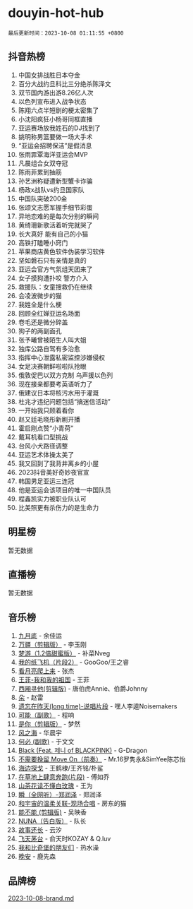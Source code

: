# douyin-hot-hub

`最后更新时间：2023-10-08 01:11:55 +0800`

## 抖音热榜

1. 中国女排战胜日本夺金
1. 百分大战约旦科比三分绝杀陈泽文
1. 双节国内游出游8.26亿人次
1. 以色列宣布进入战争状态
1. 陈翔六点半短剧的梗太密集了
1. 小沈阳疯狂小杨哥同框直播
1. 亚运赛场放我姓石的DJ找到了
1. 姚明称男篮要做一场大手术
1. “亚运会招聘保洁”是假消息
1. 张雨霏覃海洋亚运会MVP
1. 凡晨组合女双夺冠
1. 陈雨菲累到抽筋
1. 孙艺洲称疑遭新型蟹卡诈骗
1. 杨政x战队vs约旦国家队
1. 中国队突破200金
1. 张颂文志愿军握手细节彩蛋
1. 异地恋难的是每次分别的瞬间
1. 黄绮珊新歌活着听完就哭了
1. 长大真好 能有自己的小猫
1. 高铁打瞌睡小窍门
1. 苹果商店黄色软件伪装学习软件
1. 坚如磐石只有亲情是真的
1. 亚运会官方气氛组天团来了
1. 女子摸狗遭扑咬 警方介入
1. 救援队：女童搜救仍在继续
1. 会凌波微步的猫
1. 我姓全是什么梗
1. 回顾全红婵亚运名场面
1. 卷毛还是微分碎盖
1. 狗子的两副面孔
1. 张予曦曾被陌生人叫大姐
1. 独库公路自驾有多治愈
1. 指挥中心泄露私密监控涉嫌侵权
1. 女足决赛朝鲜啦啦队抢眼
1. 俄敦促巴以双方克制 乌声援以色列
1. 现在接亲都要考英语听力了
1. 俄建议日本将核污水用于灌溉
1. 杜兆才违纪问题包括“搞迷信活动”
1. 一开始我只顾着看你
1. 赵又廷毛晓彤新剧开播
1. 霍启刚点赞“小青荷”
1. 戴耳机看口型挑战
1. 台风小犬路径调整
1. 亚运艺术体操太美了
1. 我又回到了我背井离乡的小屋
1. 2023抖音美好奇妙夜官宣
1. 韩国男足亚运三连冠
1. 他是亚运会该项目的唯一中国队员
1. 程鑫凯实力被职业队认可
1. 比美照更有杀伤力的是生命力

## 明星榜

暂无数据

## 直播榜

暂无数据

## 音乐榜

1. [九月底](https://sf3-cdn-tos.douyinstatic.com/obj/tos-cn-ve-2774/oMfewG4PDTFhF8iz3OGQ7ABH5i6fCgnMaoCbzZ) - 余佳运
1. [万疆（剪辑版）](https://sf3-cdn-tos.douyinstatic.com/obj/tos-cn-ve-2774/ooG7oVgFlDTelKCjCsTTobQvbdtj1BBQXnfZd8) - 李玉刚
1. [梦游（1.2倍甜蜜版）](https://sf3-cdn-tos.douyinstatic.com/obj/tos-cn-ve-2774/o4gyAUm8hwufoEABmwVIiQtHsFuGzAEEWtNMzo) - 补菜Nveg
1. [我的纸飞机（片段2）](https://sf6-cdn-tos.douyinstatic.com/obj/tos-cn-ve-2774/oM2ZrKcg2CD5AeRB2gkeXOFB1IxAGJdZPazYHf) - GooGoo/王之睿
1. [看月亮爬上来](https://sf6-cdn-tos.douyinstatic.com/obj/tos-cn-ve-2774/356c324112764016b25295e535f2daf0) - 张杰
1. [王菲-我和我的祖国](https://sf6-cdn-tos.douyinstatic.com/obj/tos-cn-ve-2774/3ef0f373017541e18566595c96123cab) - 王菲
1. [西厢寻他(剪辑版)](https://sf3-cdn-tos.douyinstatic.com/obj/tos-cn-ve-2774/oUsAVfAQKlRNxEv5qxvIB8o5qmIWUcXbzJKJhw) - 唐伯虎Annie、伯爵Johnny
1. [朵](https://sf6-cdn-tos.douyinstatic.com/obj/tos-cn-ve-2774/932f5bdfcd7c47b880525e92ab8a4999) - 赵雷
1. [遗忘在昨天(long time)-说唱片段](https://sf6-cdn-tos.douyinstatic.com/obj/tos-cn-ve-2774/oIynqctDJIzUJY3Q2CeIFe5nA2gC7DS2bfZamd) - 嘿人李逵Noisemakers
1. [可能（副歌）](https://sf6-cdn-tos.douyinstatic.com/obj/tos-cn-ve-2774/cde1731888894259b333569393c2fb51) - 程响
1. [是你（剪辑版）](https://sf6-cdn-tos.douyinstatic.com/obj/tos-cn-ve-2774/46019dae783c4c969944217fe1cfafc4) - 梦然
1. [风之海](https://sf6-cdn-tos.douyinstatic.com/obj/tos-cn-ve-2774/oInqZ2gFbCQvB6wZNnZlJpBcfDBQ8t1e1XwYAi) - 华晨宇
1. [何必 (副歌)](https://sf3-cdn-tos.douyinstatic.com/obj/tos-cn-ve-2774/okuRVVnhXysQOM6IEAfyBsgzwvoF7Az6tNiWDB) - 于文文
1. [Black (Feat. 제니 of BLACKPINK)](https://sf3-cdn-tos.douyinstatic.com/obj/tos-cn-ve-2774/2eb92e2debbe4fe0a552bc099aef7f28) - G-Dragon
1. [不需要挽留 Move On（前奏）](https://sf3-cdn-tos.douyinstatic.com/obj/tos-cn-ve-2774/ooCBhgCCkF4nExzQL9WZSUbitfA8IsDkgQIYhe) - Mr.16罗隽永&SimYee陈芯怡
1. [海边探戈](https://sf6-cdn-tos.douyinstatic.com/obj/tos-cn-ve-2774/os9gE0VQCGqt6VQkZDyBBYvfSDY0QFe3vVmubn) - 王鹤棣/王齐铭/朴鲨
1. [在草地上肆意奔跑(片段)](https://sf6-cdn-tos.douyinstatic.com/obj/tos-cn-ve-2774/8831d494742f45dabdfa8adb8b817259) - 傅如乔
1. [山茶花读不懂白玫瑰](https://sf6-cdn-tos.douyinstatic.com/obj/tos-cn-ve-2774/osfn8B7DktrRHEPJgPCfDbw7QDQEkwC16BxZg9) - 王为
1. [瞬（全网听）-郑润泽](https://sf3-cdn-tos.douyinstatic.com/obj/tos-cn-ve-2774/o4Vb9eJZClCZTnRQYy0BRSeHGrDtrkrQgIBvQt) - 郑润泽
1. [和宇宙的温柔关联-现场合唱](https://sf3-cdn-tos.douyinstatic.com/obj/tos-cn-ve-2774/o0hONGDYQBgk0e5bqDeQOonVmncA6tC2nBwZLT) - 房东的猫
1. [能不能 (剪辑版)](https://sf6-cdn-tos.douyinstatic.com/obj/tos-cn-ve-2774/fc4a6c45b4a34277ba4088e1d7fdff98) - 吴映香
1. [NUNA（告白版）](https://sf3-cdn-tos.douyinstatic.com/obj/tos-cn-ve-2774/a65828cbd8ce41a78a430a58b49f4feb) - 队长
1. [故事还长](https://sf6-cdn-tos.douyinstatic.com/obj/tos-cn-ve-2774/30a26758c8594f0ab81ac675c33ee2c5) - 云汐
1. [飞天茅台](https://sf3-cdn-tos.douyinstatic.com/obj/tos-cn-ve-2774/o4GhTV5kIuMWmC2Ai1WzNglssgBfQaqQCSLxUU) - 俞天时KOZAY & Q.luv
1. [我和比奇堡的朋友们](https://sf6-cdn-tos.douyinstatic.com/obj/tos-cn-ve-2774/f0505db981ea4a6d91453a15924a82aa) - 热水澡
1. [晚安](https://sf6-cdn-tos.douyinstatic.com/obj/tos-cn-ve-2774/a724c5e224464218839820f4e4fd632f) - 鹿先森

## 品牌榜

[2023-10-08-brand.md](2023-10-08-brand.md)
